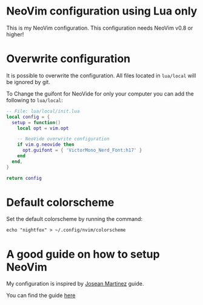 # NeoVim configuration using Lua only

This is my NeoVim configuration. This configuration needs NeoVim v0.8 or higher!

# Overwrite configuration

It is possible to overwrite the configuration. All files located in `lua/local` will be ignored by git.

To Change the guifont for NeoVide for only your computer you can add the following to `lua/local`:

```lua
-- File: lua/local/init.lua
local config = {
  setup = function()
    local opt = vim.opt

    -- NeoVide overwrite configuration
    if vim.g.neovide then
      opt.guifont = { 'VictorMono_Nerd_Font:h17' }
    end
  end,
}

return config
```

# Default colorscheme

Set the default colorscheme by running the command:

    echo "nightfox" > ~/.config/nvim/colorscheme

# A good guide on how to setup NeoVim

My configuration is inspired by [Josean Martinez](https://github.com/josean-dev/dev-environment-files) guide.

You can find the guide [here](https://www.youtube.com/watch?v=vdn_pKJUda8)
